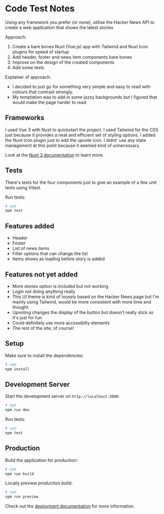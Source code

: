 

# Code Test Notes
Using any framework you prefer (or none), utilise the Hacker News API to create a web application that shows the latest stories

Approach:
1. Create a bare bones Nuxt (Vue.js) app with Tailwind and Nuxt Icon plugins for speed of startup
2. Add header, footer and news item components bare bones
3. Improve on the design of the created components
4. Add some tests

Explainer of approach:
* I decided to just go for something very simple and easy to read with colours that contrast strongly.
* My temptation was to add in some jazzy backgrounds but I figured that would make the page harder to read

## Frameworks
I used Vue 3 with Nuxt to quickstart the project. I used Tailwind for the CSS just because it provides a neat and efficient set of styling options.
I added the Nuxt Icon plugin just to add the upvote icon. I didnt' use any state management at this point because it seemed kind of unnecessary.

Look at the [Nuxt 3 documentation](https://nuxt.com/docs/getting-started/introduction) to learn more.

## Tests
There's tests for the four components just to give an example of a few unit tests using Vitest.

Run tests:

```bash
# npm
npm test

```

## Features added
* Header
* Footer
* List of news items
* Filter options that can change the list
* Items shows as loading before story is added

## Features not yet added
* More stories option is included but not working
* Login not doing anything really
* This UI theme is kind of loosely based on the Hacker News page but I'm mainly using Tailwind, would be more consistent with more time and thought.
* Upvoting changes the display of the button but doesn't really stick so it's just for fun
* Could definitely use more accessiblity elements
* The rest of the site, of course!

## Setup

Make sure to install the dependencies:

```bash
# npm
npm install
```

## Development Server

Start the development server on `http://localhost:3000`:

```bash
# npm
npm run dev
```

Run tests:

```bash
# npm
npm test

```

## Production

Build the application for production:

```bash
# npm
npm run build
```

Locally preview production build:

```bash
# npm
npm run preview

```


Check out the [deployment documentation](https://nuxt.com/docs/getting-started/deployment) for more information.



